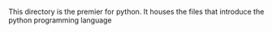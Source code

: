 This directory is the premier for python.
It houses the files that introduce the python programming language
